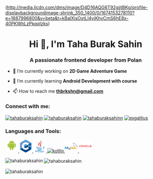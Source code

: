(http://media.licdn.com/dms/image/D4D16AQG6T92gjjtBKg/profile-displaybackgroundimage-shrink_350_1400/0/1674153278110?e=1687996800&v=beta&t=kBalXjsOxtLI4yiKhyCmS6hE8x-40PKWhLzPkqqIzks)

<h1 align="center">Hi 👋, I'm Taha Burak Sahin</h1>
<h3 align="center">A passionate frontend developer from Polan</h3>

- 🔭 I’m currently working on **2D Game Adventure Game**

- 🌱 I’m currently learning **Android Development with course**

- 📫 How to reach me **thbrkshn@gmail.com**

<h3 align="left">Connect with me:</h3>
<p align="left">
<a href="https://twitter.com/tahaburaksahin" target="blank"><img align="center" src="https://raw.githubusercontent.com/rahuldkjain/github-profile-readme-generator/master/src/images/icons/Social/twitter.svg" alt="tahaburaksahin" height="30" width="40" /></a>
<a href="https://linkedin.com/in/tahaburaksahin" target="blank"><img align="center" src="https://raw.githubusercontent.com/rahuldkjain/github-profile-readme-generator/master/src/images/icons/Social/linked-in-alt.svg" alt="tahaburaksahin" height="30" width="40" /></a>
<a href="https://instagram.com/tahaburaksahinn" target="blank"><img align="center" src="https://raw.githubusercontent.com/rahuldkjain/github-profile-readme-generator/master/src/images/icons/Social/instagram.svg" alt="tahaburaksahinn" height="30" width="40" /></a>
<a href="https://discord.gg/exgalitus" target="blank"><img align="center" src="https://raw.githubusercontent.com/rahuldkjain/github-profile-readme-generator/master/src/images/icons/Social/discord.svg" alt="exgalitus" height="30" width="40" /></a>
</p>

<h3 align="left">Languages and Tools:</h3>
<p align="left"> <a href="https://developer.android.com" target="_blank" rel="noreferrer"> <img src="https://raw.githubusercontent.com/devicons/devicon/master/icons/android/android-original-wordmark.svg" alt="android" width="40" height="40"/> </a> <a href="https://www.w3schools.com/cpp/" target="_blank" rel="noreferrer"> <img src="https://raw.githubusercontent.com/devicons/devicon/master/icons/cplusplus/cplusplus-original.svg" alt="cplusplus" width="40" height="40"/> </a> <a href="https://www.java.com" target="_blank" rel="noreferrer"> <img src="https://raw.githubusercontent.com/devicons/devicon/master/icons/java/java-original.svg" alt="java" width="40" height="40"/> </a> <a href="https://kotlinlang.org" target="_blank" rel="noreferrer"> <img src="https://www.vectorlogo.zone/logos/kotlinlang/kotlinlang-icon.svg" alt="kotlin" width="40" height="40"/> </a> <a href="https://www.mysql.com/" target="_blank" rel="noreferrer"> <img src="https://raw.githubusercontent.com/devicons/devicon/master/icons/mysql/mysql-original-wordmark.svg" alt="mysql" width="40" height="40"/> </a> <a href="https://www.oracle.com/" target="_blank" rel="noreferrer"> <img src="https://raw.githubusercontent.com/devicons/devicon/master/icons/oracle/oracle-original.svg" alt="oracle" width="40" height="40"/> </a> </p>

<p><img align="left" src="https://github-readme-stats.vercel.app/api/top-langs?username=tahaburaksahin&show_icons=true&locale=en&layout=compact" alt="tahaburaksahin" /></p>

<p>&nbsp;<img align="center" src="https://github-readme-stats.vercel.app/api?username=tahaburaksahin&show_icons=true&locale=en" alt="tahaburaksahin" /></p>

<p><img align="center" src="https://github-readme-streak-stats.herokuapp.com/?user=tahaburaksahin&" alt="tahaburaksahin" /></p>

